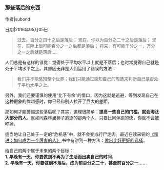 ### 那些落后的东西

作者|subond

日期|2016年05月05日

> 过去，百分之四十之后是落后；
> 现在，你以为百分之二十之后是落后；
> 现在，实际上很可能百分之一之后都是落后；
> 将来，有可能千分之一，万分之一之后就是落后.....

人们总是有这样的错觉：觉得处于平均水平以上就是不落后；也时常觉得自己就是处于平均水平之上。其原因无非是人们运用了错误的方法：

> 我们并不能感知整个世界；我们只能通过感知自己的周遭来判断自己是否处于平均水平之上。

另外，我们还要谨慎的使用“比下有余”的借口，因为这就是逃避，等到发现自己在这种假象的优越感时，你已经和别人拉开了巨大的差距。

那如何才能警惕这些落后呢？其实，道理很简单：**提高一些自己的门槛，就会淘汰大部分的人**。就如同森林里狮子追逐的那两个人，只要比同伴跑的快，你就不会被吃掉。

适当地让自己处于一定的”危机感”中，就不会变成行尸走肉。最近在读采铜的[《精进：如何成为一个厉害的人》](http://product.dangdang.com/23932492.html),书中有讲到一种方法：[做出比好更好的选择](Gottings/G02.md)。

给自己的两个属于未来的两个目标：  
**1. 早晚有一天，你要做到不再为了生活而出卖自己的时间**。  
**2. 早晚有一天，你要做到不落后，成为前百分之二十，甚至前百分之一......**
